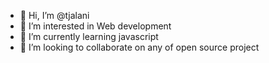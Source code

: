 - 👋 Hi, I’m @tjalani
- 👀 I’m interested in Web development
- 🌱 I’m currently learning javascript
- 💞️ I’m looking to collaborate on any of open source project


<!---
tjalani/tjalani is a ✨ special ✨ repository because its `README.md` (this file) appears on your GitHub profile.
You can click the Preview link to take a look at your changes.
--->
